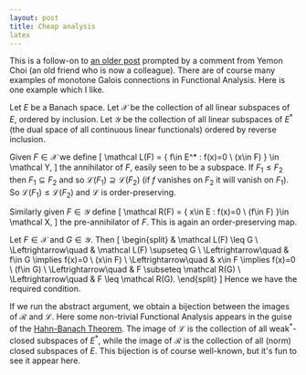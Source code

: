 ```yaml
---
layout: post
title: Cheap analysis
latex
---
```


This is a follow-on to [an older post](2023-06-25-cheap-maths.html) prompted by a comment from Yemon Choi (an old friend who is now a colleague).  There are of course many examples of monotone Galois connections in Functional Analysis.  Here is one example which I like.

Let $E$ be a Banach space. Let $\mathcal X$ be the collection of all linear subspaces of $E$, ordered by inclusion.  Let $\mathcal Y$ be the collection of all linear subspaces of $E^*$ (the dual space of all continuous linear functionals) ordered by reverse inclusion.

Given $F\in\mathcal X$ we define
\[ \mathcal L(F) = \{ f\in E^* : f(x)=0 \ (x\in F) \} \in \mathcal Y, \]
the annihilator of $F$, easily seen to be a subspace.  If $F_1 \leq F_2$ then $F_1 \subseteq F_2$ and so $\mathcal L(F_1) \supseteq \mathcal L(F_2)$ (if $f$ vanishes on $F_2$ it will vanish on $F_1$).  So $\mathcal L(F_1) \leq \mathcal L(F_2)$ and $\mathcal L$ is order-preserving.

Similarly given $F\in\mathcal Y$ define
\[ \mathcal R(F) = \{ x\in E : f(x)=0 \ (f\in F) \}\in \mathcal X, \]
the pre-annihilator of $F$.  This is again an order-preserving map.

<!--more-->

Let $F\in\mathcal X$ and $G\in\mathcal Y$.  Then
\[ \begin{split}
& \mathcal L(F) \leq G \\
\Leftrightarrow\quad & \mathcal L(F) \supseteq G \\
\Leftrightarrow\quad & f\in G \implies f(x)=0 \ (x\in F) \\
\Leftrightarrow\quad & x\in F \implies f(x)=0 \ (f\in G) \\
\Leftrightarrow\quad & F \subseteq \mathcal R(G) \\
\Leftrightarrow\quad & F \leq \mathcal R(G).
\end{split} \]
Hence we have the required condition.

If we run the abstract argument, we obtain a bijection between the images of $\mathcal R$ and $\mathcal L$.  Here some non-trivial Functional Analysis appears in the guise of the [Hahn-Banach Theorem](https://en.wikipedia.org/wiki/Hahn%E2%80%93Banach_theorem).  The image of $\mathcal L$ is the collection of all weak$^*$-closed subspaces of $E^\ast$, while the image of $\mathcal R$ is the collection of all (norm) closed subspaces of $E$.  This bijection is of course well-known, but it's fun to see it appear here.


